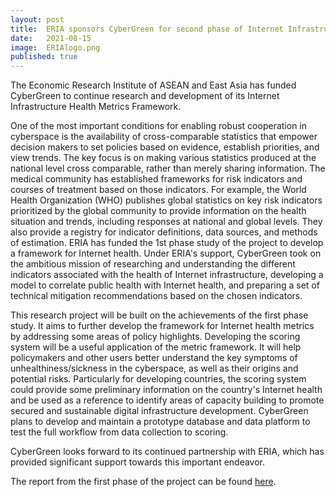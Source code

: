 ```yaml
---
layout: post
title:  ERIA sponsors CyberGreen for second phase of Internet Infrastructure Health Metrics Framework project
date:   2021-08-15
image:  ERIAlogo.png
published: true  
---
```


The Economic Research Institute of ASEAN and East Asia has funded CyberGreen to continue research and development of its Internet Infrastructure Health Metrics Framework. 

One of the most important conditions for enabling robust cooperation in cyberspace is the availability of cross-comparable statistics that empower decision makers to set policies based on evidence, establish priorities, and view trends. The key focus is on making various statistics produced at the national level cross comparable, rather than merely sharing information.
The medical community has established frameworks for risk indicators and courses of treatment based on those indicators. For example, the World Health Organization (WHO) publishes global statistics on key risk indicators prioritized by the global community to provide information on the health situation and trends, including responses at national and global levels. They also provide a registry for indicator definitions, data sources, and methods of estimation.
ERIA has funded the 1st phase study of the project to develop a framework for Internet health. Under ERIA's support, CyberGreen took on the ambitious mission of researching and understanding the different indicators associated with the health of Internet infrastructure, developing a model to correlate public health with Internet health, and preparing a set of technical mitigation recommendations based on the chosen indicators.

This research project will be built on the achievements of the first phase study. It aims to further develop the framework for Internet health metrics by addressing some areas of policy highlights.
Developing the scoring system will be a useful application of the metric framework. It will help policymakers and other users better understand the key symptoms of unhealthiness/sickness in the cyberspace, as well as their origins and potential risks. Particularly for developing countries, the scoring system could provide some preliminary information on the country's Internet health and be used as a reference to identify areas of capacity building to promote secured and sustainable digital infrastructure development.
CyberGreen plans to develop and maintain a prototype database and data platform to test the full workflow from data collection to scoring.

CyberGreen looks forward to its continued partnership with ERIA, which has provided significant support towards this important endeavor.

The report from the first phase of the project can be found <a href="https://www.cybergreen.net/papers-reports/#IIHMF">here</a>.
